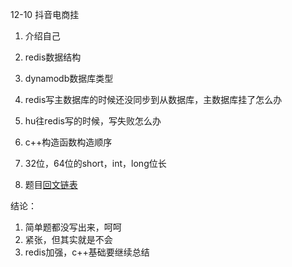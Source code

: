 12-10 抖音电商挂

1. 介绍自己

2. redis数据结构

3. dynamodb数据库类型

4. redis写主数据库的时候还没同步到从数据库，主数据库挂了怎么办

5. hu往redis写的时候，写失败怎么办

6. c++构造函数构造顺序

7. 32位，64位的short，int，long位长

8. 题目[回文链表](https://leetcode-cn.com/problems/palindrome-linked-list/)

结论：

1. 简单题都没写出来，呵呵
1. 紧张，但其实就是不会
1. redis加强，c++基础要继续总结